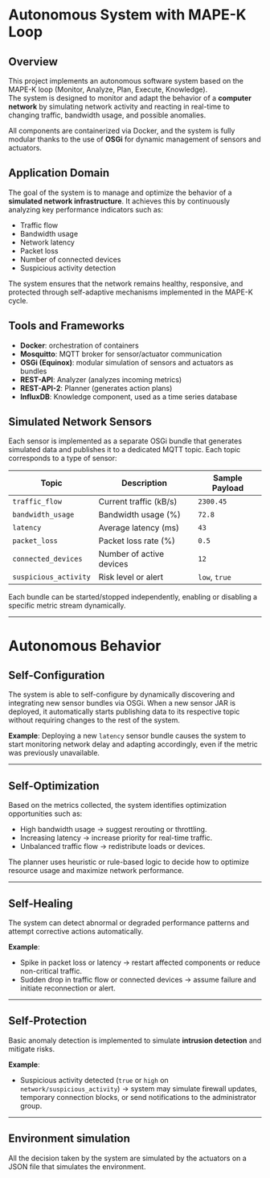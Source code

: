 # Autonomous System with MAPE-K Loop

## Overview

This project implements an autonomous software system based on the MAPE-K loop (Monitor, Analyze, Plan, Execute, Knowledge).  
The system is designed to monitor and adapt the behavior of a **computer network** by simulating network activity and reacting in real-time to changing traffic, bandwidth usage, and possible anomalies.

All components are containerized via Docker, and the system is fully modular thanks to the use of **OSGi** for dynamic management of sensors and actuators.

## Application Domain

The goal of the system is to manage and optimize the behavior of a **simulated network infrastructure**. It achieves this by continuously analyzing key performance indicators such as:

- Traffic flow
- Bandwidth usage
- Network latency
- Packet loss
- Number of connected devices
- Suspicious activity detection

The system ensures that the network remains healthy, responsive, and protected through self-adaptive mechanisms implemented in the MAPE-K cycle.

## Tools and Frameworks

- **Docker**: orchestration of containers
- **Mosquitto**: MQTT broker for sensor/actuator communication
- **OSGi (Equinox)**: modular simulation of sensors and actuators as bundles
- **REST-API**: Analyzer (analyzes incoming metrics)
- **REST-API-2**: Planner (generates action plans)
- **InfluxDB**: Knowledge component, used as a time series database

## Simulated Network Sensors

Each sensor is implemented as a separate OSGi bundle that generates simulated data and publishes it to a dedicated MQTT topic. Each topic corresponds to a type of sensor:

| Topic                     | Description                          | Sample Payload |
|--------------------------|--------------------------------------|----------------|
| `traffic_flow`   | Current traffic (kB/s)               | `2300.45`      |
| `bandwidth_usage`| Bandwidth usage (%)                  | `72.8`         |
| `latency`        | Average latency (ms)                 | `43`           |
| `packet_loss`    | Packet loss rate (%)                 | `0.5`          |
| `connected_devices` | Number of active devices         | `12`           |
| `suspicious_activity` | Risk level or alert             | `low`, `true`  |

Each bundle can be started/stopped independently, enabling or disabling a specific metric stream dynamically.

---

# Autonomous Behavior

## Self-Configuration

The system is able to self-configure by dynamically discovering and integrating new sensor bundles via OSGi. When a new sensor JAR is deployed, it automatically starts publishing data to its respective topic without requiring changes to the rest of the system.

**Example**: Deploying a new `latency` sensor bundle causes the system to start monitoring network delay and adapting accordingly, even if the metric was previously unavailable.

---

## Self-Optimization

Based on the metrics collected, the system identifies optimization opportunities such as:

- High bandwidth usage → suggest rerouting or throttling.
- Increasing latency → increase priority for real-time traffic.
- Unbalanced traffic flow → redistribute loads or devices.

The planner uses heuristic or rule-based logic to decide how to optimize resource usage and maximize network performance.

---

## Self-Healing

The system can detect abnormal or degraded performance patterns and attempt corrective actions automatically.

**Example**:

- Spike in packet loss or latency → restart affected components or reduce non-critical traffic.
- Sudden drop in traffic flow or connected devices → assume failure and initiate reconnection or alert.

---

## Self-Protection

Basic anomaly detection is implemented to simulate **intrusion detection** and mitigate risks.

**Example**:

- Suspicious activity detected (`true` or `high` on `network/suspicious_activity`) → system may simulate firewall updates, temporary connection blocks, or send notifications to the administrator group.

---

## Environment simulation
All the decision taken by the system are simulated by the actuators on a JSON file that simulates the environment.
